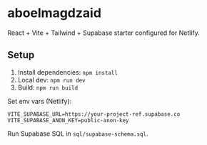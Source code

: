 # aboelmagdzaid

React + Vite + Tailwind + Supabase starter configured for Netlify.

## Setup
1. Install dependencies: `npm install`
2. Local dev: `npm run dev`
3. Build: `npm run build`

Set env vars (Netlify):
```
VITE_SUPABASE_URL=https://your-project-ref.supabase.co
VITE_SUPABASE_ANON_KEY=public-anon-key
```

Run Supabase SQL in `sql/supabase-schema.sql`.

